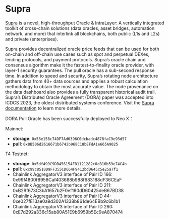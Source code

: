 # Supra

[Supra](https://supra.com) is a novel, high-throughput Oracle & IntraLayer: A vertically integrated toolkit of cross-chain solutions (data oracles, asset bridges, automation network, and more) that interlink all blockchains, both public (L1s and L2s) and private (enterprises).

Supra provides decentralized oracle price feeds that can be used for both on-chain and off-chain use cases such as spot and perpetual DEXes, lending protocols, and payment protocols. Supra’s oracle chain and consensus algorithm make it the fastest-to-finality oracle provider, with layer-1 security guarantees. The pull oracle has a sub-second response time. In addition to speed and security, Supra’s rotating node architecture gathers data from 40+ data sources and applies a robust calculation methodology to obtain the most accurate value. The node provenance on the data dashboard also provides a fully transparent historical audit trail. Supra’s Distributed Oracle Agreement (DORA) paper was accepted into ICDCS 2023, the oldest distributed systems conference. Visit the [Supra documentation](https://supra.com/docs/overview/) to learn more details.

DORA Pull Oracle has been successfully deployed to Neo X：&#x20;

Mainnet:

* **storage**: `0x58e158c74DF7Ad6396C0dcbadc4878faC9e93d57`
* **pull**: `0x8B506d2616671b6742b968C18bEFdA1e665A9025`

T4 Testnet:

* **storage**: `0x5df499C9DB456154F81121282c0cB16b59e74C4b`
* **pull**: `0xc99c8510D9FF355CD664F9412bdD645c5e25a7f1`
* Chainlink AggregatorV3 interface of Pair ID 166: 0x99f4800f8958Caf403688b988f683188dF36CEaF
* Chainlink AggregatorV3 interface of Pair ID 211: 0xB29f673C3bA1657b2F0ef160dD60425deB67BD38
* Chainlink AggregatorV3 interface of Pair ID 44:  0xe027fE13ae0a9d302A1338b861de64EBb9c6b1b1
* Chainlink AggregatorV3 interface of Pair ID 260:  0xE7d292a336c15ab80A51E9b6959b5Ec9eA870474
